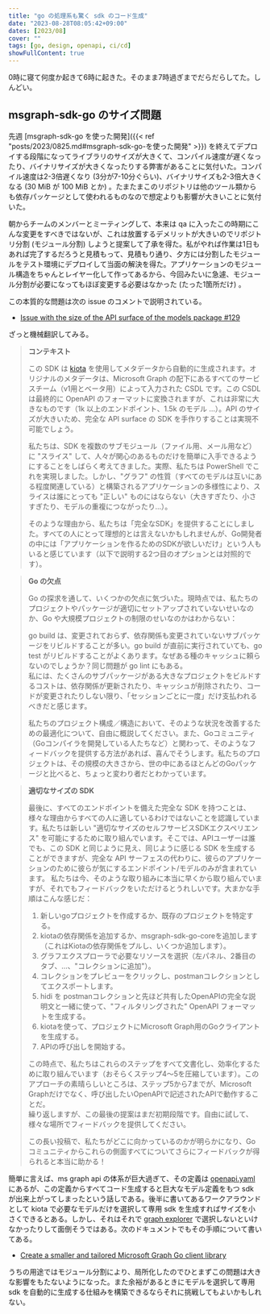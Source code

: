 ```yaml
---
title: "go の処理系も驚く sdk のコード生成"
date: "2023-08-28T08:05:42+09:00"
dates: [2023/08]
cover: ""
tags: [go, design, openapi, ci/cd]
showFullContent: true
---
```


0時に寝て何度か起きて6時に起きた。そのまま7時過ぎまでだらだらしてた。しんどい。

## msgraph-sdk-go のサイズ問題

先週 [msgraph-sdk-go を使った開発]({{< ref "posts/2023/0825.md#msgraph-sdk-go-を使った開発" >}}) を終えてデプロイする段階になってライブラリのサイズが大きくて、コンパイル速度が遅くなったり、バイナリサイズが大きくなったりする弊害があることに気付いた。コンパイル速度は2-3倍遅くなり (3分が7-10分ぐらい)、バイナリサイズも2-3倍大きくなる (30 MiB が 100 MiB とか) 。たまたまこのリポジトリは他のツール類からも依存パッケージとして使われるものなので想定よりも影響が大きいことに気付いた。

朝からチームのメンバーとミーティングして、本来は qa に入ったこの時期にこんな変更をすべきではないが、これは放置するデメリットが大きいのでリポジトリ分割 (モジュール分割) しようと提案して了承を得た。私がやれば作業は1日もあれば完了するだろうと見積もって、見積もり通り、夕方には分割したモジュールをテスト環境にデプロイして当面の解決を得た。アプリケーションのモジュール構造をちゃんとレイヤー化して作ってあるから、今回みたいに急遽、モジュール分割が必要になってもほぼ変更する必要はなかった (たった1箇所だけ) 。

この本質的な問題は次の issue のコメントで説明されている。

* [Issue with the size of the API surface of the models package #129](https://github.com/microsoftgraph/msgraph-sdk-go/issues/129#issuecomment-1098028043)

ざっと機械翻訳してみる。

> **コンテキスト**
> 
> この SDK は [kiota](https://github.com/microsoft/kiota) を使用してメタデータから自動的に生成されます。オリジナルのメタデータは、Microsoft Graph の配下にあるすべてのサービスチーム（v1用とベータ用）によって入力された CSDL です。この CSDL は最終的に OpenAPI のフォーマットに変換されますが、これは非常に大きなものです（1k 以上のエンドポイント、1.5k のモデル ...）。API のサイズが大きいため、完全な API surface の SDK を手作りすることは実現不可能でしょう。
> 
> 私たちは、SDK を複数のサブモジュール（ファイル用、メール用など）に "スライス" して、人々が関心のあるものだけを簡単に入手できるようにすることをしばらく考えてきました。実際、私たちは PowerShell でこれを実現しました。しかし、"グラフ" の性質（すべてのモデルは互いにある程度関連している）と構築されるアプリケーションの多様性により、スライスは誰にとっても "正しい" ものにはならない（大きすぎたり、小さすぎたり、モデルの重複につながったり...）。
> 
> そのような理由から、私たちは「完全なSDK」を提供することにしました。すべての人にとって理想的とは言えないかもしれませんが、Go開発者の中には「アプリケーションを作るためのSDKが欲しいだけ」という人もいると感じています（以下で説明する2つ目のオプションとは対照的です）。

> **Go の欠点**
> 
> Go の探求を通して、いくつかの欠点に気づいた。現時点では、私たちのプロジェクトやパッケージが適切にセットアップされていないせいなのか、Go や大規模プロジェクトの制限のせいなのかはわからない：
> 
> go build は、変更されておらず、依存関係も変更されていないサブパッケージをリビルドすることが多い。go build が直前に実行されていても、go test がリビルドすることがよくあります。なぜある種のキャッシュに頼らないのでしょうか？同じ問題が go lint にもある。<br />
> 私には、たくさんのサブパッケージがある大きなプロジェクトをビルドするコストは、依存関係が更新されたり、キャッシュが削除されたり、コードが変更されたりしない限り、「セッションごとに一度」だけ支払われるべきだと感じます。
> 
> 私たちのプロジェクト構成／構造において、そのような状況を改善するための最適化について、自由に概説してください。また、Goコミュニティ（Goコンパイラを開発している人たちなど）と関わって、そのようなフィードバックを提供する方法があれば、喜んでそうします。私たちのプロジェクトは、その規模の大きさから、世の中にあるほとんどのGoパッケージと比べると、ちょっと変わり者だとわかっています。

> **適切なサイズの SDK**
> 
> 最後に、すべてのエンドポイントを備えた完全な SDK を持つことは、様々な理由からすべての人に適しているわけではないことを認識しています。私たちは新しい "適切なサイズのセルフサービスSDKエクスペリエンス" を可能にするために取り組んでいます。そこでは、APIユーザーは誰でも、この SDK と同じように見え、同じように感じる SDK を生成することができますが、完全な API サーフェスの代わりに、彼らのアプリケーションのために彼らが気にするエンドポイント/モデルのみが含まれています。
私たちは今、そのような取り組みに本当に早くから取り組んでいますが、それでもフィードバックをいただけるとうれしいです。大まかな手順はこんな感じだ：
> 
> 1. 新しいgoプロジェクトを作成するか、既存のプロジェクトを特定する。
> 1. kiotaの依存関係を追加するか、msgraph-sdk-go-coreを追加します（これはKiotaの依存関係をプルし、いくつか追加します）。
> 1. グラフエクスプローラで必要なリソースを選択（左パネル、2番目のタブ、...、"コレクションに追加"）。
> 1. コレクションをプレビューをクリックし、postmanコレクションとしてエクスポートします。
> 1. hidi を postmanコレクションと先ほど共有したOpenAPIの完全な説明文と一緒に使って、"フィルタリングされた" OpenAPI フォーマットを生成する。
> 1. kiotaを使って、プロジェクトにMicrosoft Graph用のGoクライアントを生成する。
> 1. APIの呼び出しを開始する。
> 
> この時点で、私たちはこれらのステップをすべて文書化し、効率化するために取り組んでいます（おそらくステップ4～5を圧縮しています）。このアプローチの素晴らしいところは、ステップ5から7までが、Microsoft Graphだけでなく、呼び出したいOpenAPIで記述されたAPIで動作することだ。<br />
> 繰り返しますが、この最後の提案はまだ初期段階です。自由に試して、様々な場所でフィードバックを提供してください。
> 
> この長い投稿で、私たちがどこに向かっているのかが明らかになり、Goコミュニティからこれらの側面すべてについてさらにフィードバックが得られると本当に助かる！

簡単に言えば、ms graph api の体系が巨大過ぎて、その定義は [openapi.yaml](https://raw.githubusercontent.com/microsoftgraph/msgraph-metadata/master/openapi/v1.0/openapi.yaml) にあるが、この定義からすべてコード生成すると巨大なモデル定義をもつ sdk が出来上がってしまったという話しである。後半に書いてあるワークアラウンドとして kiota で必要なモデルだけを選択して専用 sdk を生成すればサイズを小さくできるとある。しかし、それはそれで [graph explorer](https://developer.microsoft.com/en-us/graph/graph-explorer) で選択しないといけなかったりして面倒そうではある。次のドキュメントでもその手順について書いてある。

* [Create a smaller and tailored Microsoft Graph Go client library](https://devblogs.microsoft.com/microsoft365dev/building-go-applications-with-the-microsoft-graph-go-sdk/#create-a-smaller-and-tailored-microsoft-graph-go-client-library)

うちの用途ではモジュール分割により、局所化したのでひとまずこの問題は大きな影響をもたないようになった。また余裕があるときにモデルを選択して専用 sdk を自動的に生成する仕組みを構築できるならそれに挑戦してもよいかもしれない。
